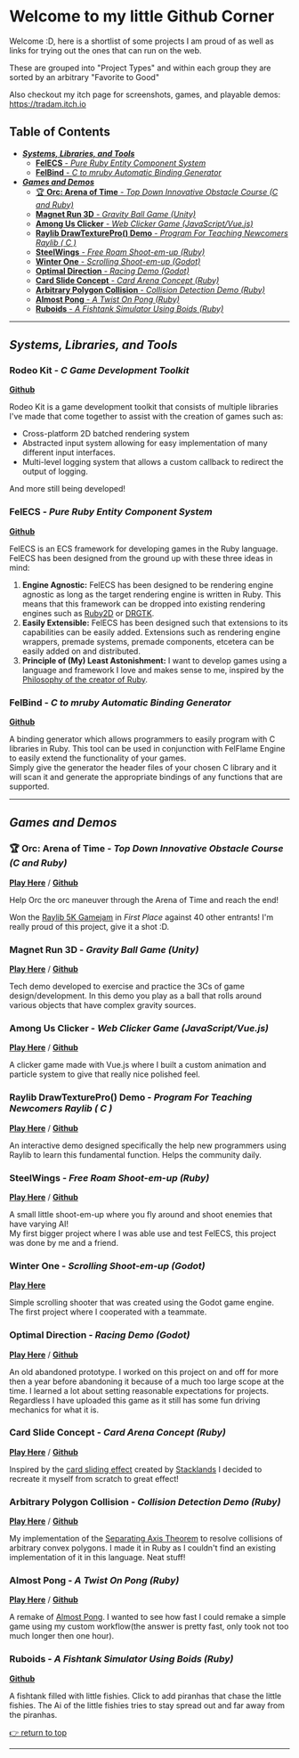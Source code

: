# Welcome to my little Github Corner


Welcome :D, here is a shortlist of some projects I am proud of as well as links for trying out the ones that can run on the web.

These are grouped into "Project Types" and within each group they are sorted by an arbitrary "Favorite to Good"

Also checkout my itch page for screenshots, games, and playable demos:
https://tradam.itch.io

## Table of Contents
<!-- vim-markdown-toc GFM -->

* [***Systems, Libraries, and Tools***](#systems-libraries-and-tools)
    * [**FelECS** - *Pure Ruby Entity Component System*](#felecs---pure-ruby-entity-component-system)
    * [**FelBind** - *C to mruby Automatic Binding Generator*](#felbind---c-to-mruby-automatic-binding-generator)
* [***Games and Demos***](#games-and-demos)
    * [🏆 **Orc: Arena of Time** - *Top Down Innovative Obstacle Course (C and Ruby)*](#-orc-arena-of-time---top-down-innovative-obstacle-course-c-and-ruby)
    * [**Magnet Run 3D** - *Gravity Ball Game (Unity)*](#magnet-run-3d---gravity-ball-game-unity)
    * [**Among Us Clicker** - *Web Clicker Game (JavaScript/Vue.js)*](#among-us-clicker---web-clicker-game-javascriptvuejs)
    * [**Raylib DrawTexturePro() Demo** - *Program For Teaching Newcomers Raylib ( C )*](#raylib-drawtexturepro-demo---program-for-teaching-newcomers-raylib--c-)
    * [**SteelWings** - *Free Roam Shoot-em-up (Ruby)*](#steelwings---free-roam-shoot-em-up-ruby)
    * [**Winter One** - *Scrolling Shoot-em-up (Godot)*](#winter-one---scrolling-shoot-em-up-godot)
    * [**Optimal Direction** - *Racing Demo (Godot)*](#optimal-direction---racing-demo-godot)
    * [**Card Slide Concept** - *Card Arena Concept (Ruby)*](#card-slide-concept---card-arena-concept-ruby)
    * [**Arbitrary Polygon Collision** - *Collision Detection Demo (Ruby)*](#arbitrary-polygon-collision---collision-detection-demo-ruby)
    * [**Almost Pong** - *A Twist On Pong (Ruby)*](#almost-pong---a-twist-on-pong-ruby)
    * [**Ruboids** - *A Fishtank Simulator Using Boids (Ruby)*](#ruboids---a-fishtank-simulator-using-boids-ruby)

<!-- vim-markdown-toc -->

---

## ***Systems, Libraries, and Tools***

### **Rodeo Kit** - *C Game Development Toolkit*
[**Github**](https://github.com/realtradam/RodeoKit)

Rodeo Kit is a game development toolkit that consists of multiple libraries I've made that come together to assist with the creation of games such as:
- Cross-platform 2D batched rendering system
- Abstracted input system allowing for easy implementation of many different input interfaces.
- Multi-level logging system that allows a custom callback to redirect the output of logging.

And more still being developed!

### **FelECS** - *Pure Ruby Entity Component System*
[**Github**](https://github.com/realtradam/FelECS)

FelECS is an ECS framework for developing games in the Ruby language. FelECS has been designed from the ground up with these three ideas in mind:

1. **Engine Agnostic:** FelECS has been designed to be rendering engine agnostic as long as the target rendering engine is written in Ruby. This means that this framework can be dropped into existing rendering engines such as [Ruby2D](http://www.ruby2d.com) or [DRGTK](https://dragonruby.org/toolkit/game).
2. **Easily Extensible:** FelECS has been designed such that extensions to its capabilities can be easily added. Extensions such as rendering engine wrappers, premade systems, premade components, etcetera can be easily added on and distributed.
3. **Principle of (My) Least Astonishment:** I want to develop games using a language and framework I love and makes sense to me, inspired by the [Philosophy of the creator of Ruby](https://en.wikipedia.org/wiki/Ruby_(programming_language)#Philosophy).

### **FelBind** - *C to mruby Automatic Binding Generator*
[**Github**](https://github.com/realtradam/FelBind)

A binding generator which allows programmers to easily program with C libraries in Ruby. This tool can be used in conjunction with FelFlame Engine to easily extend the functionality of your games.  
Simply give the generator the header files of your chosen C library and it will scan it and generate the appropriate bindings of any functions that are supported.

---

## ***Games and Demos***

### 🏆 **Orc: Arena of Time** - *Top Down Innovative Obstacle Course (C and Ruby)*
[**Play Here**](https://tradam.itch.io/orc-arena-of-time) / [**Github**](https://github.com/realtradam/orc-arena-of-time)

Help Orc the orc maneuver through the Arena of Time and reach the end!

Won the [Raylib 5K Gamejam](https://itch.io/jam/raylib-5k-gamejam/results/enjoyment-is-the-game-enjoyable-to-play) in *First Place* against 40 other entrants! I'm really proud of this project, give it a shot :D.

### **Magnet Run 3D** - *Gravity Ball Game (Unity)*
[**Play Here**](https://tradam.itch.io/magnet-run-3d) / [**Github**](https://github.com/realtradam/Magnet-Run-3D)

Tech demo developed to exercise and practice the 3Cs of game design/development. In this demo you play as a ball that rolls around various objects that have complex gravity sources.

### **Among Us Clicker** - *Web Clicker Game (JavaScript/Vue.js)*
[**Play Here**](https://imposter.exposed) / [**Github**](https://github.com/realtradam/Amongus-Clicker)

A clicker game made with Vue.js where I built a custom animation and particle system to give that really nice polished feel.

### **Raylib DrawTexturePro() Demo** - *Program For Teaching Newcomers Raylib ( C )*
[**Play Here**](https://tradam.itch.io/raylib-drawtexturepro-interactive-demo) / [**Github**](https://github.com/realtradam/raylib-DrawTexturePro-interactive-demo)

An interactive demo designed specifically the help new programmers using Raylib to learn this fundamental function. Helps the community daily.

<!-- ### **Zig CHIP8** - *CHIP8 Emulator (GLSL/Zig)*
[**Github**](https://github.com/realtradam/zig-chip-8)

Using the Zig programming language, I implemented a working CHIP8 Emulator. I also added in a few custom self-made shaders in GLSL to give it that retro CRT vibe. -->

### **SteelWings** - *Free Roam Shoot-em-up (Ruby)*
[**Play Here**](https://argo.itch.io/steelwings) / [**Github**](https://github.com/realtradam/SteelWings)  

A small little shoot-em-up where you fly around and shoot enemies that have varying AI!  
My first bigger project where I was able use and test FelECS, this project was done by me and a friend.

### **Winter One** - *Scrolling Shoot-em-up (Godot)*
[**Play Here**](https://tradam.itch.io/winter-one)  

Simple scrolling shooter that was created using the Godot game engine.  
The first project where I cooperated with a teammate.

### **Optimal Direction** - *Racing Demo (Godot)*
[**Play Here**](https://tradam.itch.io/optimal-direction) / [**Github**](https://github.com/realtradam/optimal-direction)  

An old abandoned prototype. I worked on this project on and off for more then a year before abandoning it because of a much too large scope at the time. I learned a lot about setting reasonable expectations for projects.  
Regardless I have uploaded this game as it still has some fun driving mechanics for what it is.

### **Card Slide Concept** - *Card Arena Concept (Ruby)*
[**Play Here**](https://tradam.itch.io/card-slide-prototype) / [**Github**](https://github.com/realtradam/card-slide-concept)  

Inspired by the [card sliding effect](https://cdn.discordapp.com/attachments/611458387200180257/972393170564427786/2022-05-03_12-12-36.mp4) created by [Stacklands](https://store.steampowered.com/app/1948280/Stacklands/) I decided to recreate it myself from scratch to great effect!

### **Arbitrary Polygon Collision** - *Collision Detection Demo (Ruby)*
[**Play Here**](https://tradam.itch.io/arbitrary-polygon-collision-demo) / [**Github**](https://github.com/realtradam/arbitrary-polygon-collision)  

My implementation of the [Separating Axis Theorem](https://en.wikipedia.org/wiki/Hyperplane_separation_theorem#Use_in_collision_detection) to resolve collisions of arbitrary convex polygons. I made it in Ruby as I couldn't find an existing implementation of it in this language. Neat stuff!

### **Almost Pong** - *A Twist On Pong (Ruby)*
[**Play Here**](https://tradam.itch.io/almost-pong) / [**Github**](https://github.com/realtradam/almost-pong)  

A remake of [Almost Pong](https://www.lessmilk.com/almost-pong/). I wanted to see how fast I could remake a simple game using my custom workflow(the answer is pretty fast, only took not too much longer then one hour).


### **Ruboids** - *A Fishtank Simulator Using Boids (Ruby)*
[**Github**](https://github.com/realtradam/ruboids)  

A fishtank filled with little fishies. Click to add piranhas that chase the little fishies. The Ai of the little fishies tries to stay spread out and far away from the piranhas.

[👉 return to top](#welcome-to-my-little-github-corner)

---

